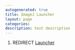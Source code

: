 ```yaml
---
autogenerated: true
title: ImageJ Launcher
layout: page
categories: 
description: test description
---
```


1.  REDIRECT [Launcher](Launcher)
